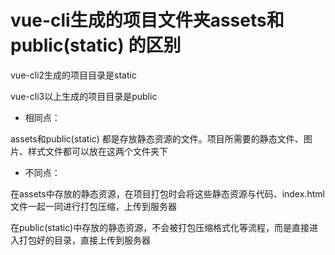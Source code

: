 # vue-cli生成的项目文件夹assets和public(static) 的区别

vue-cli2生成的项目目录是static

vue-cli3以上生成的项目目录是public

- 相同点：

assets和public(static) 都是存放静态资源的文件。项目所需要的静态文件、图片、样式文件都可以放在这两个文件夹下

- 不同点：

在assets中存放的静态资源，在项目打包时会将这些静态资源与代码、index.html文件一起一同进行打包压缩，上传到服务器

在public(static)中存放的静态资源，不会被打包压缩格式化等流程，而是直接进入打包好的目录，直接上传到服务器